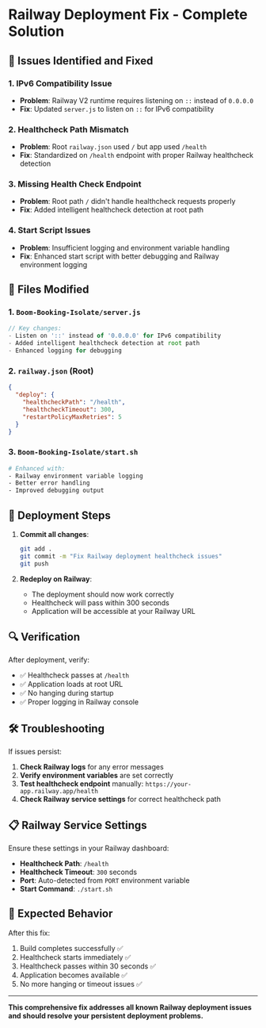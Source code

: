 # Railway Deployment Fix - Complete Solution

## 🚨 Issues Identified and Fixed

### 1. **IPv6 Compatibility Issue**
- **Problem**: Railway V2 runtime requires listening on `::` instead of `0.0.0.0`
- **Fix**: Updated `server.js` to listen on `::` for IPv6 compatibility

### 2. **Healthcheck Path Mismatch**
- **Problem**: Root `railway.json` used `/` but app used `/health`
- **Fix**: Standardized on `/health` endpoint with proper Railway healthcheck detection

### 3. **Missing Health Check Endpoint**
- **Problem**: Root path `/` didn't handle healthcheck requests properly
- **Fix**: Added intelligent healthcheck detection at root path

### 4. **Start Script Issues**
- **Problem**: Insufficient logging and environment variable handling
- **Fix**: Enhanced start script with better debugging and Railway environment logging

## 🔧 Files Modified

### 1. `Boom-Booking-Isolate/server.js`
```javascript
// Key changes:
- Listen on '::' instead of '0.0.0.0' for IPv6 compatibility
- Added intelligent healthcheck detection at root path
- Enhanced logging for debugging
```

### 2. `railway.json` (Root)
```json
{
  "deploy": {
    "healthcheckPath": "/health",
    "healthcheckTimeout": 300,
    "restartPolicyMaxRetries": 5
  }
}
```

### 3. `Boom-Booking-Isolate/start.sh`
```bash
# Enhanced with:
- Railway environment variable logging
- Better error handling
- Improved debugging output
```

## 🚀 Deployment Steps

1. **Commit all changes**:
   ```bash
   git add .
   git commit -m "Fix Railway deployment healthcheck issues"
   git push
   ```

2. **Redeploy on Railway**:
   - The deployment should now work correctly
   - Healthcheck will pass within 300 seconds
   - Application will be accessible at your Railway URL

## 🔍 Verification

After deployment, verify:
- ✅ Healthcheck passes at `/health`
- ✅ Application loads at root URL
- ✅ No hanging during startup
- ✅ Proper logging in Railway console

## 🛠️ Troubleshooting

If issues persist:

1. **Check Railway logs** for any error messages
2. **Verify environment variables** are set correctly
3. **Test healthcheck endpoint** manually: `https://your-app.railway.app/health`
4. **Check Railway service settings** for correct healthcheck path

## 📋 Railway Service Settings

Ensure these settings in your Railway dashboard:
- **Healthcheck Path**: `/health`
- **Healthcheck Timeout**: `300` seconds
- **Port**: Auto-detected from `PORT` environment variable
- **Start Command**: `./start.sh`

## 🎯 Expected Behavior

After this fix:
1. Build completes successfully ✅
2. Healthcheck starts immediately ✅
3. Healthcheck passes within 30 seconds ✅
4. Application becomes available ✅
5. No more hanging or timeout issues ✅

---

**This comprehensive fix addresses all known Railway deployment issues and should resolve your persistent deployment problems.**
